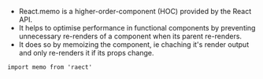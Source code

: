 - React.memo is a higher-order-component (HOC) provided by the React API.
- It helps to optimise performance in functional components by preventing unnecessary re-renders of a component when its parent re-renders.
- It does so by memoizing the component, ie chaching it's render output and only re-renders it if its props change.

```react
import memo from 'raect'
```